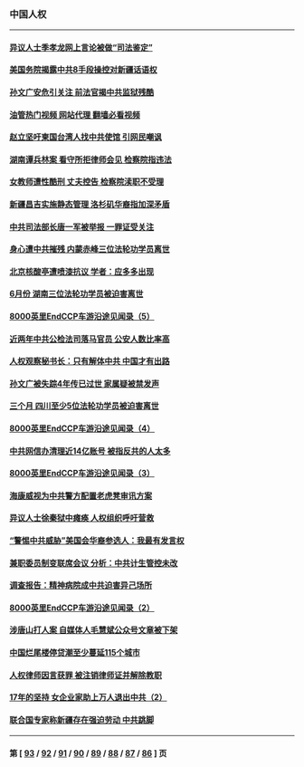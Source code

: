 ### 中国人权
---
#### [异议人士季孝龙网上言论被做“司法鉴定”](../../pages/ncid278/n13809434.md?08251245) 
#### [美国务院揭露中共8手段操控对新疆话语权](../../pages/ncid278/n13809373.md?08251245) 
#### [孙文广安危引关注 前法官揭中共监狱残酷](../../pages/ncid278/n13809359.md?08251245) 
#### [油管热门视频 网站代理 翻墙必看视频](http://209.222.30.114:81/youtube.html?08251245)
#### [赵立坚吁柬国台湾人找中共使馆 引网民嘲讽](../../pages/ncid278/n13809349.md?08251245) 
#### [湖南谭兵林案 看守所拒律师会见 检察院指违法](../../pages/ncid278/n13809165.md?08251245) 
#### [女教师遭性酷刑 丈夫控告 检察院渎职不受理](../../pages/ncid278/n13808837.md?08251245) 
#### [新疆昌吉实施静态管理 洛杉矶华裔指加深矛盾](../../pages/ncid278/n13808820.md?08251245) 
#### [中共司法部长唐一军被举报 一罪证受关注](../../pages/ncid278/n13808229.md?08251245) 
#### [身心遭中共摧残 内蒙赤峰三位法轮功学员离世](../../pages/ncid278/n13808436.md?08251245) 
#### [北京核酸亭遭喷漆抗议 学者：应多多出现](../../pages/ncid278/n13808352.md?08251245) 
#### [6月份 湖南三位法轮功学员被迫害离世](../../pages/ncid278/n13807730.md?08251245) 
#### [8000英里EndCCP车游沿途见闻录（5）](../../pages/ncid278/n13807745.md?08251245) 
#### [近两年中共公检法司落马官员 公安人数比率高](../../pages/ncid278/n13807094.md?08251245) 
#### [人权观察秘书长：只有解体中共 中国才有出路](../../pages/ncid278/n13807770.md?08251245) 
#### [孙文广被失踪4年传已过世 家属疑被禁发声](../../pages/ncid278/n13807343.md?08251245) 
#### [三个月 四川至少5位法轮功学员被迫害离世](../../pages/ncid278/n13807221.md?08251245) 
#### [8000英里EndCCP车游沿途见闻录（4）](../../pages/ncid278/n13805546.md?08251245) 
#### [中共网信办清理近14亿账号 被指反共的人太多](../../pages/ncid278/n13806772.md?08251245) 
#### [8000英里EndCCP车游沿途见闻录（3）](../../pages/ncid278/n13805468.md?08251245) 
#### [海康威视为中共警方配置老虎凳审讯方案](../../pages/ncid278/n13798469.md?08251245) 
#### [异议人士徐秦狱中瘫痪 人权组织呼吁营救](../../pages/ncid278/n13806665.md?08251245) 
#### [“警惕中共威胁”美国会华裔参选人：我最有发言权](../../pages/ncid278/n13806422.md?08251245) 
#### [兼职委员制变联席会议 分析：中共计生管控未改](../../pages/ncid278/n13806395.md?08251245) 
#### [调查报告：精神病院成中共迫害异己场所](../../pages/ncid278/n13806163.md?08251245) 
#### [8000英里EndCCP车游沿途见闻录（2）](../../pages/ncid278/n13805436.md?08251245) 
#### [涉唐山打人案 自媒体人毛慧斌公众号文章被下架](../../pages/ncid278/n13806105.md?08251245) 
#### [中国烂尾楼停贷潮至少蔓延115个城市](../../pages/ncid278/n13805842.md?08251245) 
#### [人权律师因言获罪 被注销律师证并解除教职](../../pages/ncid278/n13805685.md?08251245) 
#### [17年的坚持 女企业家助上万人退出中共（2）](../../pages/ncid278/n13804755.md?08251245) 
#### [联合国专家称新疆存在强迫劳动 中共跳脚](../../pages/ncid278/n13805421.md?08251245) 

---
#### 第 [ [93](./93.md?08251245) / [92](./92.md?08251245) / [91](./91.md?08251245) / [90](./90.md?08251245) / [89](./89.md?08251245) / [88](./88.md?08251245) / [87](./87.md?08251245) / [86](./86.md?08251245) ] 页
